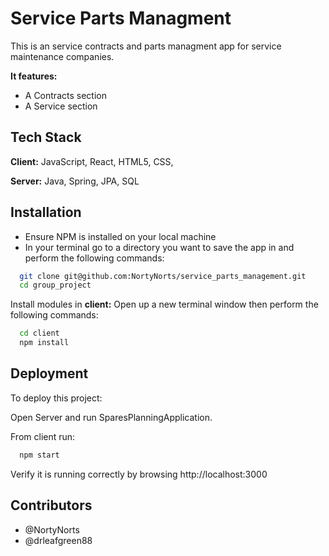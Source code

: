 # Service Parts Managment

This is an service contracts and parts managment app for service maintenance companies. 

**It features:**

- A Contracts section
- A Service section

## Tech Stack

**Client:** JavaScript, React, HTML5, CSS,

**Server:** Java, Spring, JPA, SQL


## Installation

- Ensure NPM is installed on your local machine
- In your terminal go to a directory you want to save the app in and perform the following commands:

```bash
  git clone git@github.com:NortyNorts/service_parts_management.git
  cd group_project
```

Install modules in **client:** Open up a new terminal window then perform the following commands:

```bash
  cd client
  npm install
```

## Deployment

To deploy this project:

Open Server and run SparesPlanningApplication.

From client run:

```bash
  npm start 
```
Verify it is running correctly by browsing http://localhost:3000

## Contributors

- @NortyNorts
- @drleafgreen88
